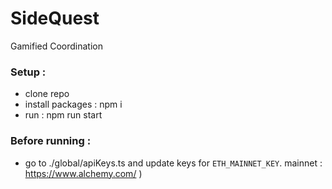 # SideQuest
Gamified Coordination

###  Setup : 
- clone repo
- install packages : npm i 
- run : npm run start

### Before running : 
- go to ./global/apiKeys.ts and update keys for
`ETH_MAINNET_KEY`. 
  mainnet : https://www.alchemy.com/ )

